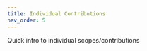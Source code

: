 ```yaml
---
title: Individual Contributions
nav_order: 5
---
```


Quick intro to individual scopes/contributions

